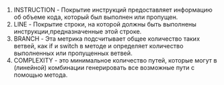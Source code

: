 
1. INSTRUCTION - Покрытие инструкций предоставляет информацию об объеме кода, который был выполнен или пропущен.
1. LINE - Покрытие строки, на которой должны быть выполнены инструкции,предназначенные этой строке.
1. BRANCH - Эта метрика подсчитывает общее количество таких ветвей, как if и switch в методе и определяет количество выполненных или пропущенных ветвей.
1. COMPLEXITY - это минимальное количество путей, которые могут в (линейной) комбинации генерировать все возможные пути с помощью метода.
